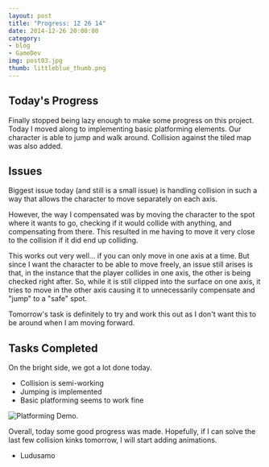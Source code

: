 ```yaml
---
layout: post
title: "Progress: 12 26 14"
date: 2014-12-26 20:00:00
category: 
- blog
- GameDev 
img: post03.jpg
thumb: littleblue_thumb.png
---
```


## Today's Progress
Finally stopped being lazy enough to make some progress on this project. Today I moved along to implementing basic platforming elements. Our character is able to jump and walk around. Collision against the tiled map was also added.
<!--more-->

## Issues
Biggest issue today (and still is a small issue) is handling collision in such a way that allows the character to move separately on each axis.

However, the way I compensated was by moving the character to the spot where it wants to go, checking if it would collide with anything, and compensating from there. This resulted in me having to move it very close to the collision if it did end up colliding.

This works out very well... if you can only move in one axis at a time. But since I want the character to be able to move freely, an issue still arises is that, in the instance that the player collides in one axis, the other is being checked right after. So, while it is still clipped into the surface on one axis, it tries to move in the other axis causing it to unnecessarily compensate and "jump" to a "safe" spot.

Tomorrow's task is definitely to try and work this out as I don't want this to be around when I am moving forward.

## Tasks Completed
On the bright side, we got a lot done today.

- Collision is semi-working
- Jumping is implemented
- Basic platforming seems to work fine

![Platforming Demo.](http://i.imgur.com/jPtp0GG.gif)

Overall, today some good progress was made. Hopefully, if I can solve the last few collision kinks tomorrow, I will start adding animations.

- Ludusamo
